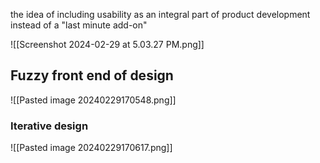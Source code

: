 the idea of including usability as an integral part of product development instead of a "last minute add-on" 

![[Screenshot 2024-02-29 at 5.03.27 PM.png]]
## Fuzzy front end of design
![[Pasted image 20240229170548.png]]

### Iterative design
![[Pasted image 20240229170617.png]]
